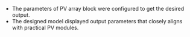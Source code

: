 - The parameters of PV array block were configured to get the desired output.
- The designed model displayed output parameters that closely aligns with practical PV modules.
